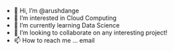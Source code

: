 - 👋 Hi, I’m @arushdange
- 👀 I’m interested in Cloud Computing
- 🌱 I’m currently learning Data Science
- 💞️ I’m looking to collaborate on any interesting project!
- 📫 How to reach me ... email

<!---
arushdange/arushdange is a ✨ special ✨ repository because its `README.md` (this file) appears on your GitHub profile.
You can click the Preview link to take a look at your changes.
--->
